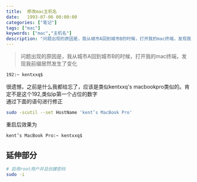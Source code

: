 ```yaml
---
title:  修改mac主机名
date:   1993-07-06 00:00:00 
categories: ["笔记"]
tags: ["mac"]
keywords: ["mac","主机名"]
description: "问题出现的原因是，我从城市A回到城市B的时候，打开我的mac终端，发现我前缀居然发生了变化"
---
```




> 问题出现的原因是，我从城市A回到城市B的时候，打开我的mac终端，发现我前缀居然发生了变化
```bash
192:~ kentxxq$ 
```

很遗憾，之前是什么我都给忘了，应该是类似kentxxq's macbookpro类似的。肯定不是这个192,类似ip第一个占位的数字  
通过下面的语句进行修正
```bash
sudo -scutil --set HostName 'kent’s MacBook Pro'
```

重启后效果为
```bash
kent’s MacBook Pro:~ kentxxq$ 
```




延伸部分
---
```bash
# 启用root用户并且创建密码
sudo -i
```